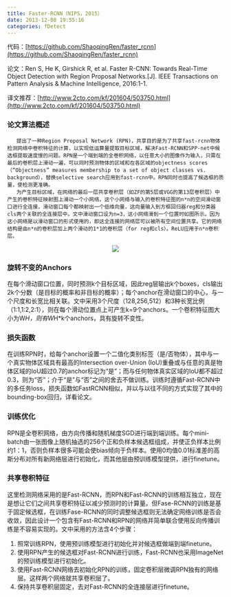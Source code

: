 ```yaml
---
title: Faster-RCNN（NIPS，2015）
date: 2013-12-08 19:55:16
categories: fDetect
---
```


<script type="text/javascript" src="http://cdn.mathjax.org/mathjax/latest/MathJax.js?config=default"></script>

代码：[https://github.com/ShaoqingRen/faster_rcnn](https://github.com/ShaoqingRen/faster_rcnn)

论文：Ren S, He K, Girshick R, et al. Faster R-CNN: Towards Real-Time Object Detection with Region Proposal Networks.[J]. IEEE Transactions on Pattern Analysis & Machine Intelligence, 2016:1-1.

译文推荐：[http://www.2cto.com/kf/201604/503750.html](http://www.2cto.com/kf/201604/503750.html)

### 论文算法概述

       提出了一种Region Proposal Network (RPN)，共享目的是为了共享fast-rcnn物体检测网络中卷积特征的计算，以实现低运算量提取目标区域，解决Fast-RCNN和SPP-net中候选框提取速度慢的问题。RPN是一个端到端的全卷积网络，以任意大小的图像作为输入，只需在最后的卷积层上滑动一遍，可以同时预测物体的区域和在各区域的objectness scores（“Objectness” measures membership to a set of object classes vs. background），替换selective search应用到fast-rcnn中。RPN同时也提高了候选框的质量，使检测更准确。
       为产生目标区域，在网络的最后一层共享卷积层（如ZF的第5层或VGG的第13层卷积层）中产生的卷积特征映射图上滑动一个小网络，这个小网络与输入的卷积特征图的n*n的空间滑动窗口进行全连接，滑动窗口每个都映射出一个低维向量，这向量输入到方框回归器reg和分类器cls两个关联的全连接层中。文中滑动窗口设为n=3，这小网络滑到一个位置时如图所示。因为这小网络是以滑动窗口的形式使用的，即这全连接的网络层可以被所有空间位置共享。它的网络结构是由n*n的卷积层加上两个滑动的1*1的卷积层（for reg和cls）。ReLU应用于n*n卷积层。

<center><img src="{{ site.baseurl }}/images/pdDetect/f2rcnn.png"></center>

### 旋转不变的Anchors

   在每个滑动窗口位置，同时预测k个目标区域，因此reg层输出k个boxes，cls输出2k个分数（是目标的概率和非目标的概率）；每个anchor在滑动窗口的中心，与一个尺度和长宽比相关联。文中采用3个尺度（128,256,512）和3种长宽比例（1:1,1:2,2:1），则在每个滑动位置点上可产生k=9个anchors。一个卷积特征图大小为W*H，则有W*H*k个anchors，具有旋转不变性。

### 损失函数

   在训练RPN时，给每个anchor设置一个二值化类别标签（是/否物体），其中与一个真实物体区域具有最高的Intersection over-Union (IoU)重叠或与任意的真是物体区域的IoU超过0.7的anchor标记为“是”；而与任何物体真实区域的IoU都不超过0.3，则为“否”；介于“是”与“否”之间的舍去不做训练。训练时遵循Fast-RCNN中的多任务loss，损失函数如FastRCNN相似，并以与以往不同的方式实现了其中的bounding-box回归，详看论文。

### 训练优化

   RPN是全卷积网络，由方向传播和随机梯度SGD进行端到端训练。每个mini-batch由一张图像上随机抽选的256个正和负样本候选框组成，并使正负样本比例约1：1，否则负样本很多可能会使bias倾向于负样本。使用0均值0.01标准差的高斯分布对所有新网络层进行初始化，而其他层由预训练模型提供，进行finetune。

### 共享卷积特征

   这里检测网络采用的是Fast-RCNN，而RPN和Fast-RCNN的训练相互独立，现在是想让它们之间共享卷积特征以减少预测时的计算量。但Fase-RCNN的训练是基于固定候选框，在训练Fase-RCNN的同时调整候选框则无法确定网络训练是否会收敛，因此设计一个包含有Fast-RCNN和RPN的网络并简单联合使用反向传播训练是不容易实现的。文中采用的方法含4个步骤：
1. 照常训练RPN，使用预训练模型进行初始化并对候选框做端到端finetune。
2. 使用RPN产生的候选框对Fast-RCNN进行训练，Fast-RCNN也采用ImageNet的预训练模型进行初始化。
3. 使用Fast-RCNN网络去初始化RPN的训练，固定卷积层微调RPN独有的网络层。这样两个网络就共享卷积层了。
4. 保持共享卷积层固定，去对Fast-RCNN的全连接层进行finetune。

